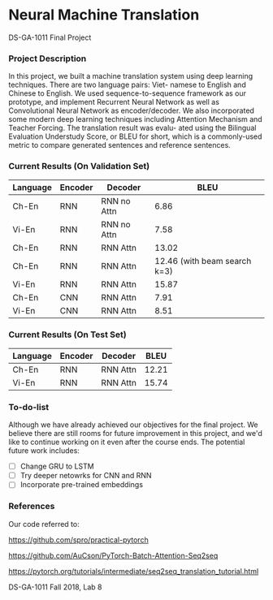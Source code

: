 # Neural Machine Translation

DS-GA-1011 Final Project

### Project Description

In this project, we built a machine translation system using deep learning techniques. There are two language pairs: Viet- namese to English and Chinese to English. We used sequence-to-sequence framework as our prototype, and implement Recurrent Neural Network as well as Convolutional Neural Network as encoder/decoder. We also incorporated some modern deep learning techniques including Attention Mechanism and Teacher Forcing. The translation result was evalu- ated using the Bilingual Evaluation Understudy Score, or BLEU for short, which is a commonly-used metric to compare generated sentences and reference sentences.


### Current Results (On Validation Set)

| Language  | Encoder | Decoder | BLEU |
| ------------- | ------------- |------------- | ------------- |
| Ch-En  | RNN | RNN no Attn | 6.86 |
| Vi-En  | RNN | RNN no Attn | 7.58 |
| Ch-En  | RNN | RNN Attn | 13.02 |
| Ch-En  | RNN | RNN Attn | 12.46 (with beam search k=3)|
| Vi-En  | RNN | RNN Attn | 15.87 |
| Ch-En  | CNN | RNN Attn | 7.91 |
| Vi-En  | CNN  | RNN Attn | 8.51 |

### Current Results (On Test Set)
| Language  | Encoder | Decoder | BLEU |
| ------------- | ------------- |------------- | ------------- |
| Ch-En  | RNN | RNN Attn | 12.21 |
| Vi-En  | RNN | RNN Attn | 15.74 |

### To-do-list

Although we have already achieved our objectives for the final project. We believe there are still rooms for future improvement in this project, and we'd like to continue working on it even after the course ends. The potential future work includes:  

- [ ] Change GRU to LSTM
- [ ] Try deeper netowrks for CNN and RNN
- [ ] Incorporate pre-trained embeddings

### References

Our code referred to: 

https://github.com/spro/practical-pytorch

https://github.com/AuCson/PyTorch-Batch-Attention-Seq2seq

https://pytorch.org/tutorials/intermediate/seq2seq_translation_tutorial.html

DS-GA-1011 Fall 2018, Lab 8


